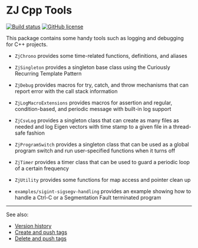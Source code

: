 # ZJ Cpp Tools

<!-- https://docs.github.com/en/actions/monitoring-and-troubleshooting-workflows/adding-a-workflow-status-badge -->
[![Build status](https://github.com/zongyaojin/zj-base/actions/workflows/c-cpp.yml/badge.svg)](https://github.com/zongyaojin/zj-base/actions/workflows/c-cpp.yml)
[![GitHub license](https://img.shields.io/badge/license-Apache--2.0-blue.svg)](https://github.com/zongyaojin/zj-base/blob/main/LICENSE)

This package contains some handy tools such as logging and debugging for C++ projects.

- `ZjChrono` provides some time-related functions, definitions, and aliases
- `ZjSingleton` provides a singleton base class using the Curiously Recurring Template Pattern

- `ZjDebug` provides macros for try, catch, and throw mechanisms that can report error with the call stack information
- `ZjLogMacroExtensions` provides macros for assertion and regular, condition-based, and periodic message with built-in log support

- `ZjCsvLog` provides a singleton class that can create as many files as needed and log Eigen vectors with time stamp to a given file in a thread-safe fashion
- `ZjProgramSwitch` provides a singleton class that can be used as a global program switch and run user-specified functions when it turns off
- `ZjTimer` provides a timer class that can be used to guard a periodic loop of a certain frequency
- `ZjUtility` provides some functions for map access and pointer clean up

- `examples/sigint-sigsegv-handling` provides an example showing how to handle a Ctrl-C or a Segmentation Fault terminated program

---

See also:

- [Version history](./version-history.md)
- [Create and push tags](https://stackoverflow.com/a/18223354)
- [Delete and push tags](https://stackoverflow.com/a/5480292)
